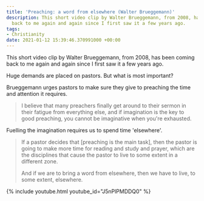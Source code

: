 ```yaml
---
title: 'Preaching: a word from elsewhere (Walter Brueggemann)'
description: This short video clip by Walter Brueggemann, from 2008, has been coming
  back to me again and again since I first saw it a few years ago.
tags:
- Christianity
date: 2021-01-12 15:39:46.370991000 +00:00
---
```

This short video clip by Walter Brueggemann, from 2008, has been coming back to me again and again since I first saw it a few years ago.

Huge demands are placed on pastors. But what is most important?

Brueggemann urges pastors to make sure they give to preaching the time and attention it requires.

> I believe that many preachers finally get around to their sermon in their fatigue from everything else, and if imagination is the key to good preaching, you cannot be imaginative when you're exhausted.

Fuelling the imagination requires us to spend time 'elsewhere'.

> If a pastor decides that [preaching is the main task], then the pastor is going to make more time for reading and study and prayer, which are the disciplines that cause the pastor to live to some extent in a different zone.
>
> And if we are to bring a word from elsewhere, then we have to live, to some extent, elsewhere.

{% include youtube.html youtube_id="J5nPlPMDDQ0" %}
